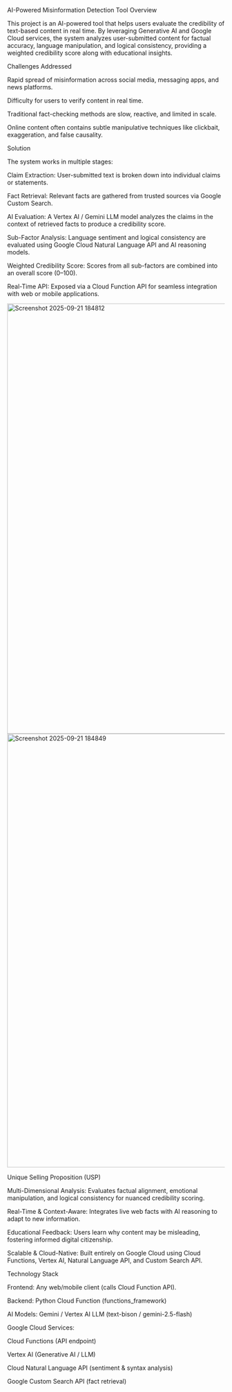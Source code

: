 AI-Powered Misinformation Detection Tool
Overview

This project is an AI-powered tool that helps users evaluate the credibility of text-based content in real time. By leveraging Generative AI and Google Cloud services, the system analyzes user-submitted content for factual accuracy, language manipulation, and logical consistency, providing a weighted credibility score along with educational insights.

Challenges Addressed

Rapid spread of misinformation across social media, messaging apps, and news platforms.

Difficulty for users to verify content in real time.

Traditional fact-checking methods are slow, reactive, and limited in scale.

Online content often contains subtle manipulative techniques like clickbait, exaggeration, and false causality.

Solution

The system works in multiple stages:

Claim Extraction: User-submitted text is broken down into individual claims or statements.

Fact Retrieval: Relevant facts are gathered from trusted sources via Google Custom Search.

AI Evaluation: A Vertex AI / Gemini LLM model analyzes the claims in the context of retrieved facts to produce a credibility score.

Sub-Factor Analysis: Language sentiment and logical consistency are evaluated using Google Cloud Natural Language API and AI reasoning models.

Weighted Credibility Score: Scores from all sub-factors are combined into an overall score (0–100).

Real-Time API: Exposed via a Cloud Function API for seamless integration with web or mobile applications.

<img width="1906" height="993" alt="Screenshot 2025-09-21 184812" src="https://github.com/user-attachments/assets/e9a76a98-b00f-43c2-b840-8afb3ac6c135" />
<img width="1902" height="1001" alt="Screenshot 2025-09-21 184849" src="https://github.com/user-attachments/assets/f0611c7d-88a2-46a4-b057-c8a448036e60" />


Unique Selling Proposition (USP)

Multi-Dimensional Analysis: Evaluates factual alignment, emotional manipulation, and logical consistency for nuanced credibility scoring.

Real-Time & Context-Aware: Integrates live web facts with AI reasoning to adapt to new information.

Educational Feedback: Users learn why content may be misleading, fostering informed digital citizenship.

Scalable & Cloud-Native: Built entirely on Google Cloud using Cloud Functions, Vertex AI, Natural Language API, and Custom Search API.

Technology Stack

Frontend: Any web/mobile client (calls Cloud Function API).

Backend: Python Cloud Function (functions_framework)

AI Models: Gemini / Vertex AI LLM (text-bison / gemini-2.5-flash)

Google Cloud Services:

Cloud Functions (API endpoint)

Vertex AI (Generative AI / LLM)

Cloud Natural Language API (sentiment & syntax analysis)

Google Custom Search API (fact retrieval)
